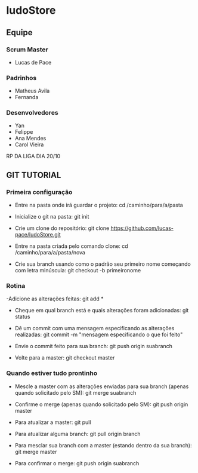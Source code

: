 # ludoStore
## Equipe

### Scrum Master
- Lucas de Pace

### Padrinhos
- Matheus Avila
- Fernanda

### Desenvolvedores
- Yan
- Felippe
- Ana Mendes
- Carol Vieira




RP DA LIGA DIA 20/10


## GIT TUTORIAL
### Primeira configuração

- Entre na pasta onde irá guardar o projeto: cd /caminho/para/a/pasta

- Inicialize o git na pasta: git init

- Crie um clone do repositório: git clone https://github.com/lucas-pace/ludoStore.git

- Entre na pasta criada pelo comando clone: cd /caminho/para/a/pasta/nova

- Crie sua branch usando como o padrão seu primeiro nome começando com letra minúscula: git checkout -b primeironome
### Rotina
-Adicione as alterações feitas: git add *

- Cheque em qual branch está e quais alterações foram adicionadas: git status

- Dê um commit com uma mensagem especificando as alterações realizadas: git commit -m "mensagem especificando o que foi feito"

- Envie o commit feito para sua branch: git push origin suabranch

- Volte para a master: git checkout master
### Quando estiver tudo prontinho
- Mescle a master com as alterações enviadas para sua branch (apenas quando solicitado pelo SM): git merge suabranch

- Confirme o merge (apenas quando solicitado pelo SM): git push origin master

- Para atualizar a master: git pull

- Para atualizar alguma branch: git pull origin branch

- Para mesclar sua branch com a master (estando dentro da sua branch): git merge master

- Para confirmar o merge: git push origin suabranch
